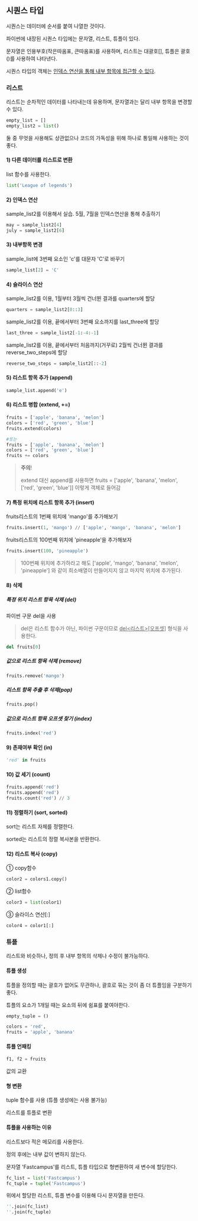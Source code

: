## 시퀀스 타입

시퀀스는 데이터에 순서를 붙여 나열한 것이다.

파이썬에 내장된 시퀀스 타입에는 문자열, 리스트, 튜플이 있다.

문자열은 인용부호(작은따옴표, 큰따옴표)를 사용하며, 리스트는 대괄호[], 튜플은 괄호()를 사용하여 나타낸다.

시퀀스 타입의 객체는 <u>인덱스 연산을 통해 내부 항목에 접근할 수 있다</u>.



### 리스트

리스트는 순차적인 데이터를 나타내는데 유용하며, 문자열과는 달리 내부 항목을 변경할 수 있다.

```python
empty_list = []
empty_list2 = list()
```

둘 중 무엇을 사용해도 상관없으나 코드의 가독성을 위해 하나로 통일해 사용하는 것이 좋다.



#### 1) 다른 데이터를 리스트로 변환

list 함수를 사용한다.

```python
list('League of legends')
```



#### 2) 인덱스 연산

 sample_list2를 이용해서 실습. 5월, 7월을 인덱스연산을 통해 추출하기

```python
may = sample_list2[4]
july = sample_list2[6]
```



#### 3) 내부항목 변경

sample_list에 3번째 요소인 'c'를 대문자 'C'로 바꾸기

```python
sample_list[2] = 'C'
```



#### 4) 슬라이스 연산

sample_list2를 이용, 1월부터 3월씩 건너뛴 결과를 quarters에 할당

```python
quarters = sample_list2[0::3]
```



sample_list2를 이용, 끝에서부터 3번째 요소까지를 last_three에 할당

```python
last_three = sample_list2[-1:-4:-1]
```



sample_list2를 이용, 끝에서부터 처음까지(거꾸로) 2월씩 건너뛴 결과를 reverse_two_steps에 할당

```python
reverse_two_steps = sample_list2[::-2]
```



#### 5) 리스트 항목 추가 (append)

```python
sample_list.append('e')
```



#### 6) 리스트 병합 (extend, +=)

```python
fruits = ['apple', 'banana', 'melon']
colors = ['red', 'green', 'blue']
fruits.extend(colors)

#또는
fruits = ['apple', 'banana', 'melon']
colors = ['red', 'green', 'blue']
fruits += colors
```



> **주의**!
>
> extend 대신 append를 사용하면 fruits = ['apple', 'banana', 'melon', ['red', 'green', 'blue']] 이렇게 객체로 들어감



#### 7) 특정 위치에 리스트 항목 추가 (insert)

fruits리스트의 1번째 위치에 'mango'를 추가해보기

```python
fruits.insert(1, 'mango') // ['apple', 'mango', 'banana', 'melon']
```



fruits리스트의 100번째 위치에 'pineapple'을 추가해보자

```python
fruits.insert(100, 'pineapple')
```

> 100번째 위치에 추가하라고 해도 ['apple', 'mango', 'banana', 'melon', 'pineapple'] 와 같이 희소배열이 만들어지지 않고 마지막 위치에 추가된다.



#### 8) 삭제

##### 특정 위치 리스트 항목 삭제 (del)

파이썬 구문 del을 사용

> del은 리스트 함수가 아닌, 파이썬 구문이므로 <u>del<리스트>[오프셋]</u> 형식을 사용한다.

```python
del fruits[0]
```



##### 값으로 리스트 항목 삭제 (remove)

```python
fruits.remove('mango')
```



##### 리스트 항목 추출 후 삭제(pop)

```python
fruits.pop()
```



##### 값으로 리스트 항목 오프셋 찾기 (index)

```python
fruits.index('red')
```



#### 9) 존재여부 확인 (in)

```python
'red' in fruits
```



#### 10) 값 세기 (count)

```python
fruits.append('red')
fruits.append('red')
fruits.count('red') // 3
```



#### 11) 정렬하기 (sort, sorted)

sort는 리스트 자체를 정렬한다.

sorted는 리스트의 정렬 복사본을 반환한다.



#### 12) 리스트 복사 (copy)

① copy함수

```python
color2 = colors1.copy()
```



② list함수

```python
color3 = list(color1)
```



③ 슬라이스 연산[:]

```python
color4 = color1[:]
```



### 튜플

리스트와 비슷하나, 정의 후 내부 항목의 삭제나 수정이 불가능하다.



#### 튜플 생성

튜플을 정의할 때는 괄호가 없어도 무관하나, 괄호로 묶는 것이 좀 더 튜플임을 구분하기 좋다.

 튜플의 요소가 1개일 때는 요소의 뒤에 쉼표를 붙여야한다.

```python
empty_tuple = ()

colors = 'red',
fruits = 'apple', 'banana'
```



#### 튜플 언패킹

```py
f1, f2 = fruits
```

값의 교환



#### 형 변환

tuple 함수를 사용 (튜플 생성에는 사용 불가능)

리스트를 튜플로 변환



#### 튜플을 사용하는 이유

리스트보다 적은 메모리를 사용한다.

정의 후에는 내부 값이 변하지 않는다.



문자열 'Fastcampus'를 리스트, 튜플 타입으로 형변환하여 새 변수에 할당한다.

```python
fc_list = list('Fastcampus')
fc_tuple = tuple('Fastcampus')
```



위에서 할당한 리스트, 튜플 변수를 이용해 다시 문자열을 만든다.

```python
''.join(fc_list)
''.join(fc_tuple)
```